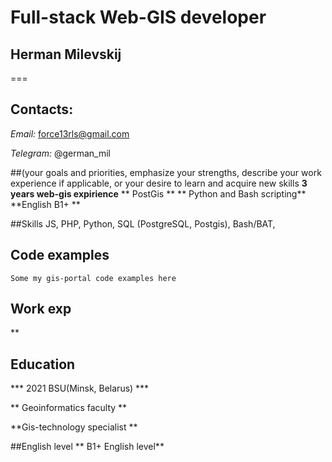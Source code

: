 # Full-stack Web-GIS developer
## Herman Milevskij
===

 ## Contacts: 
*Email:*
force13rls@gmail.com

*Telegram:*
@german_mil

##(your goals and priorities, emphasize your strengths, describe your work experience if applicable, or your desire to learn and acquire new skills 
**3 years web-gis expirience**
** PostGis **
** Python and Bash scripting**
**English B1+ **

##Skills 
JS, PHP, Python, SQL (PostgreSQL, Postgis), Bash/BAT, 
## Code examples 
```
Some my gis-portal code examples here
```
## Work exp 
**
## Education 

*** 2021 BSU(Minsk, Belarus) ***

** Geoinformatics faculty **

**Gis-technology specialist **

##English level
** B1+ English level**
